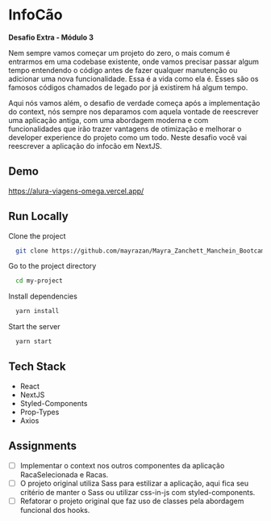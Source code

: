 # InfoCão

**Desafio Extra - Módulo 3**

Nem sempre vamos começar um projeto do zero, o mais comum é entrarmos em uma codebase existente, onde vamos precisar passar algum tempo entendendo o código antes de fazer qualquer manutenção ou adicionar uma nova funcionalidade. Essa é a vida como ela é. Esses são os famosos códigos chamados de legado por já existirem há algum tempo.

Aqui nós vamos além, o desafio de verdade começa após a implementação do context, nós sempre nos deparamos com aquela vontade de reescrever uma aplicação antiga, com uma abordagem moderna e com funcionalidades que irão trazer vantagens de otimização e melhorar o developer experience do projeto como um todo. Neste desafio você vai reescrever a aplicação do infocão em NextJS.

## Demo

https://alura-viagens-omega.vercel.app/


## Run Locally

Clone the project

```bash
  git clone https://github.com/mayrazan/Mayra_Zanchett_Manchein_BootcampFrontendAlura_Infocao.git
```

Go to the project directory

```bash
  cd my-project
```

Install dependencies

```bash
  yarn install
```

Start the server

```bash
  yarn start
```

## Tech Stack

- React
- NextJS
- Styled-Components
- Prop-Types
- Axios

## Assignments

- [ ] Implementar o context nos outros componentes da aplicação RacaSelecionada e Racas.
- [ ] O projeto original utiliza Sass para estilizar a aplicação, aqui fica seu critério de manter o Sass ou utilizar css-in-js com styled-components.
- [ ] Refatorar o projeto original que faz uso de classes pela abordagem funcional dos hooks.
